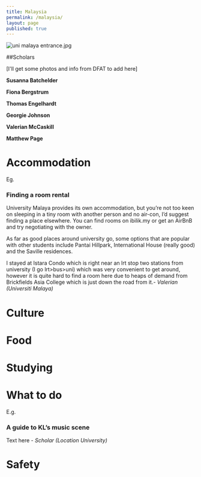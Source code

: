 ```yaml
---
title: Malaysia
permalink: /malaysia/
layout: page
published: true
---
```


![uni malaya entrance.jpg](/ncp/uploads/uni%20malaya%20entrance.jpg)

##Scholars


[I'll get some photos and info from DFAT to add here]

**Susanna Batchelder**

**Fiona Bergstrum**

**Thomas Engelhardt**

**Georgie Johnson**

**Valerian McCaskill**

**Matthew Page**


# Accommodation

Eg. 

### Finding a room rental

University Malaya provides its own accommodation, but you’re not too keen on sleeping in a tiny room with another person and no air-con, I’d suggest finding a place elsewhere. You can find rooms on ibilik.my or get an AirBnB and try negotiating with the owner. 

As far as good places around university go, some options that are popular with other students include Pantai Hillpark, International House (really good) and the Saville residences. 

I stayed at Istara Condo which is right near an lrt stop two stations from university (I go lrt>bus>uni) which was very convenient to get around, however it is quite hard to find a room here due to heaps of demand from Brickfields Asia College which is just down the road from it.- _Valerian (Universiti Malaya)_



# Culture

# Food

# Studying

# What to do

E.g.

### A guide to KL’s music scene

Text here - _Scholar (Location University)_

# Safety


